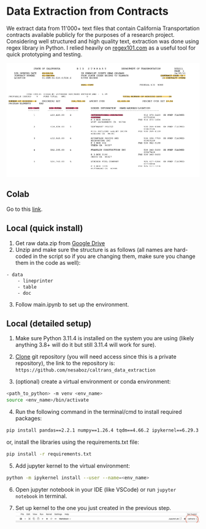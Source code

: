 # Data Extraction from Contracts

We extract data from 11'000+ text files that contain California Transportation contracts available publicly for the purposes of a research project. Considering well structured and high quality text, extraction was done using regex library in Python. 
I relied heavily on [regex101.com](https://regex101.com) as a useful tool for quick prototyping and testing.

![sample contract snapshot](assets/sample.png)

## Colab

Go to this [link](https://githubtocolab.com/nesaboz/caltrans_data_extraction/blob/main/main.ipynb).

## Local (quick install)

1) Get raw data.zip from [Google Drive](https://drive.google.com/file/d/1y-ufhK56J3h994I5HKiarcFzbCkB6h_h/view?usp=share_link)
2) Unzip and make sure the structure is as follows (all names are hard-coded in the script so if you are changing them, make sure you change them in the code as well):
```text
- data
    - lineprinter
    - table
    - doc
```
3) Follow main.ipynb to set up the environment.

## Local (detailed setup)

1) Make sure Python 3.11.4 is installed on the system you are using (likely anything 3.8+ will do it but still 3.11.4 will work for sure).

2) [Clone](https://docs.github.com/en/repositories/creating-and-managing-repositories/cloning-a-repository) git repository (you will need access since this is a private repository), the link to the repository is:
`https://github.com/nesaboz/caltrans_data_extraction`

3) (optional) create a virtual environment or conda environment:
```bash
<path_to_python> -m venv <env_name>
source <env_name>/bin/activate
```

4) Run the following command in the terminal/cmd to install required packages:
```bash
pip install pandas==2.2.1 numpy==1.26.4 tqdm==4.66.2 ipykernel==6.29.3 notebook==7.1.1 openpyxl==3.1.2 pytest==8.1.1 pyperclip==1.8.2
```
or, install the libraries using the requirements.txt file:
```bash
pip install -r requirements.txt
```

5) Add jupyter kernel to the virtual environment:
```bash 
python -m ipykernel install --user --name=<env_name>
```

6) Open jupyter notebook in your IDE (like VSCode) or run `jupyter notebook` in terminal.

7) Set up kernel to the one you just created in the previous step.
![](assets/kernel.jpg)


